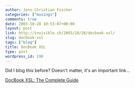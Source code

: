 ```yaml
---
author: Jens-Christian Fischer
categories: ["musings"]
comments: true
date: 2003-10-28 10:53:07+00:00
layout: post
link: http://invisible.ch/2003/10/28/docbook-xsl/
slug: docbook-xsl
tags: ["blog"]
title: DocBook XSL
type: post
wordpress_id: 198
---
```


Did I blog this before? Doesn't matter, it's an important link...

[DocBook XSL: The Complete Guide](http://www.sagehill.net/docbookxsl/index.html)
